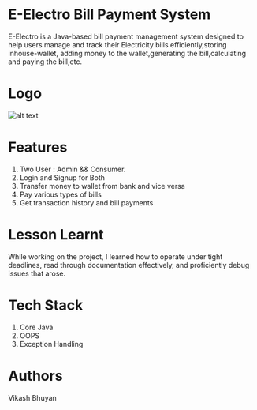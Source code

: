# E-Electro Bill Payment System
E-Electro is a Java-based bill payment management system designed to help users manage and track their Electricity bills efficiently,storing inhouse-wallet, adding money to the wallet,generating the bill,calculating and paying the bill,etc. 
# Logo
![alt text](https://github.com/VikashBhuyan/oceanic-payment-5900/blob/main/Logo.PNG?raw=true)
# Features
1. Two User : Admin && Consumer.
2. Login and Signup for Both
3. Transfer money to wallet from bank and vice versa
4. Pay various types of bills
5. Get transaction history and bill payments

# Lesson Learnt
While working on the project, I learned how to operate under tight deadlines, read through documentation effectively, and proficiently debug issues that arose.

# Tech Stack
1. Core Java
2. OOPS
3. Exception Handling

# Authors
Vikash Bhuyan
